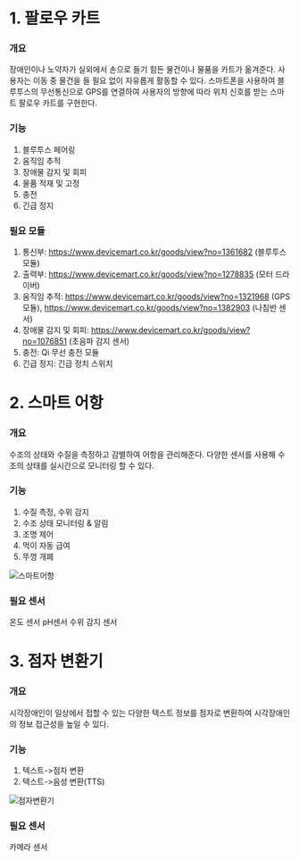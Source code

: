 # 1. 팔로우 카트
### 개요
   장애인이나 노약자가 실외에서 손으로 들기 힘든 물건이나 물품을 카트가 옮겨준다. 사용자는 이동 중 물건을 들 필요 없이 자유롭게 활동할 수 있다. 스마트폰을 사용하여 블루투스의 무선통신으로 GPS를 연결하여 사용자의 방향에 따라 위치 신호를 받는 스마트 팔로우 카트를 구현한다.
### 기능
1. 블루투스 페어링
2. 움직임 추적
3. 장애물 감지 및 회피
4. 물품 적재 및 고정
5. 충전
6. 긴급 정지
### 필요 모듈
1. 통신부: https://www.devicemart.co.kr/goods/view?no=1361682 (블루투스 모듈)
2. 출력부: https://www.devicemart.co.kr/goods/view?no=1278835 (모터 드라이버)
3. 움직임 추적: https://www.devicemart.co.kr/goods/view?no=1321968 (GPS 모듈), https://www.devicemart.co.kr/goods/view?no=1382903 (나침반 센서)
4. 장애물 감지 및 회피: https://www.devicemart.co.kr/goods/view?no=1076851 (초음파 감지 센서)
5. 충전: Qi 무선 충전 모듈
6. 긴급 정지: 긴급 정치 스위치
# 2. 스마트 어항
### 개요
   수조의 상태와 수질을 측정하고 감별하여 어항을 관리해준다. 다양한 센서를 사용해 수조의 상태를 실시간으로 모니터링 할 수 있다.
### 기능
1. 수질 측정, 수위 감지
2. 수조 상태 모니터링 & 알림
3. 조명 제어
4. 먹이 자동 급여
5. 뚜껑 개폐

![스마트어항](https://github.com/wireless-network-team2/Theme/assets/144095568/b4f1e513-b6a0-4040-bd08-e1d63a397abd)
### 필요 센서
   온도 센서
   pH센서
   수위 감지 센서
# 3. 점자 변환기
### 개요
   시각장애인이 일상에서 접할 수 있는 다양한 텍스트 정보를 점자로 변환하여 시각장애인의 정보 접근성을 높일 수 있다. 
### 기능
1. 텍스트->점자 변환
2. 텍스트->음성 변환(TTS)

![점자변환기](https://github.com/wireless-network-team2/Theme/assets/144095568/64473259-a6a5-48ca-a390-310c9ed32265)
### 필요 센서
카메라 센서
    
